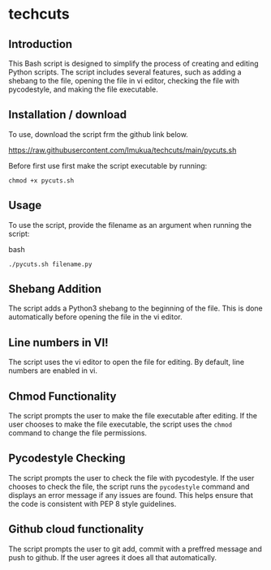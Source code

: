 # techcuts
Introduction
------------

This Bash script is designed to simplify the process of creating and editing Python scripts. The script includes several features, such as adding a shebang to the file, opening the file in vi editor, checking the file with pycodestyle, and making the file executable.

Installation / download
-----------------------
To use, download the script frm the github link below.

https://raw.githubusercontent.com/Imukua/techcuts/main/pycuts.sh

Before first use first make the script executable by running:

`chmod +x pycuts.sh`

Usage
-----

To use the script, provide the filename as an argument when running the script:

bash

`./pycuts.sh filename.py`

Shebang Addition
----------------

The script adds a Python3 shebang to the beginning of the file. This is done automatically before opening the file in the vi editor.

Line numbers in VI!
---------

The script uses the vi editor to open the file for editing. By default, line numbers are enabled in vi.

Chmod Functionality
-------------------

The script prompts the user to make the file executable after editing. If the user chooses to make the file executable, the script uses the `chmod` command to change the file permissions.

Pycodestyle Checking
--------------------

The script prompts the user to check the file with pycodestyle. If the user chooses to check the file, the script runs the `pycodestyle` command and displays an error message if any issues are found. This helps ensure that the code is consistent with PEP 8 style guidelines.

Github cloud functionality
--------------------

The script prompts the user to git add, commit with a preffred message and push to github. If the user agrees it does all that automatically.
